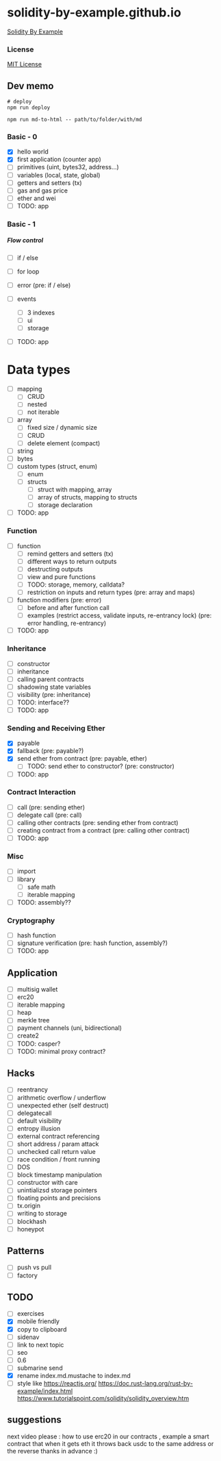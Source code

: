 # solidity-by-example.github.io

[Solidity By Example](https://solidity-by-example.org)

### License

[MIT License](LICENSE)

## Dev memo

```shell
# deploy
npm run deploy

npm run md-to-html -- path/to/folder/with/md
```

### Basic - 0

- [x] hello world
- [x] first application (counter app)
- [ ] primitives (uint, bytes32, address...)
- [ ] variables (local, state, global)
- [ ] getters and setters (tx)
- [ ] gas and gas price
- [ ] ether and wei
- [ ] TODO: app

### Basic - 1

##### Flow control

- [ ] if / else
- [ ] for loop

- [ ] error (pre: if / else)
- [ ] events
  - [ ] 3 indexes
  - [ ] ui
  - [ ] storage
- [ ] TODO: app

# Data types

- [ ] mapping
  - [ ] CRUD
  - [ ] nested
  - [ ] not iterable
- [ ] array
  - [ ] fixed size / dynamic size
  - [ ] CRUD
  - [ ] delete element (compact)
- [ ] string
- [ ] bytes
- [ ] custom types (struct, enum)
  - [ ] enum
  - [ ] structs
    - [ ] struct with mapping, array
    - [ ] array of structs, mapping to structs
    - [ ] storage declaration
- [ ] TODO: app

### Function

- [ ] function
  - [ ] remind getters and setters (tx)
  - [ ] different ways to return outputs
  - [ ] destructing outputs
  - [ ] view and pure functions
  - [ ] TODO: storage, memory, calldata?
  - [ ] restriction on inputs and return types (pre: array and maps)
- [ ] function modifiers (pre: error)
  - [ ] before and after function call
  - [ ] examples (restrict access, validate inputs, re-entrancy lock) (pre: error handling, re-entrancy)
- [ ] TODO: app

### Inheritance

- [ ] constructor
- [ ] inheritance
- [ ] calling parent contracts
- [ ] shadowing state variables
- [ ] visibility (pre: inheritance)
- [ ] TODO: interface??
- [ ] TODO: app

### Sending and Receiving Ether

- [x] payable
- [x] fallback (pre: payable?)
- [x] send ether from contract (pre: payable, ether)
  - [ ] TODO: send ether to constructor? (pre: constructor)
- [ ] TODO: app

### Contract Interaction

- [ ] call (pre: sending ether)
- [ ] delegate call (pre: call)
- [ ] calling other contracts (pre: sending ether from contract)
- [ ] creating contract from a contract (pre: calling other contract)
- [ ] TODO: app

### Misc

- [ ] import
- [ ] library
  - [ ] safe math
  - [ ] iterable mapping
- [ ] TODO: assembly??

### Cryptography

- [ ] hash function
- [ ] signature verification (pre: hash function, assembly?)
- [ ] TODO: app

## Application

- [ ] multisig wallet
- [ ] erc20
- [ ] iterable mapping
- [ ] heap
- [ ] merkle tree
- [ ] payment channels (uni, bidirectional)
- [ ] create2
- [ ] TODO: casper?
- [ ] TODO: minimal proxy contract?

## Hacks

- [ ] reentrancy
- [ ] arithmetic overflow / underflow
- [ ] unexpected ether (self destruct)
- [ ] delegatecall
- [ ] default visibility
- [ ] entropy illusion
- [ ] external contract referencing
- [ ] short address / param attack
- [ ] unchecked call return value
- [ ] race condition / front running
- [ ] DOS
- [ ] block timestamp manipulation
- [ ] constructor with care
- [ ] unintializsd storage pointers
- [ ] floating points and precisions
- [ ] tx.origin
- [ ] writing to storage
- [ ] blockhash
- [ ] honeypot

## Patterns

- [ ] push vs pull
- [ ] factory

## TODO

- [ ] exercises
- [x] mobile friendly
- [x] copy to clipboard
- [ ] sidenav
- [ ] link to next topic
- [ ] seo
- [ ] 0.6
- [ ] submarine send
- [x] rename index.md.mustache to index.md
- [ ] style like
      https://reactjs.org/
      https://doc.rust-lang.org/rust-by-example/index.html
      https://www.tutorialspoint.com/solidity/solidity_overview.htm

## suggestions

next video please : how to use erc20 in our contracts , example a smart contract that when it gets eth it throws back usdc to the same address or the reverse
thanks in advance :)
